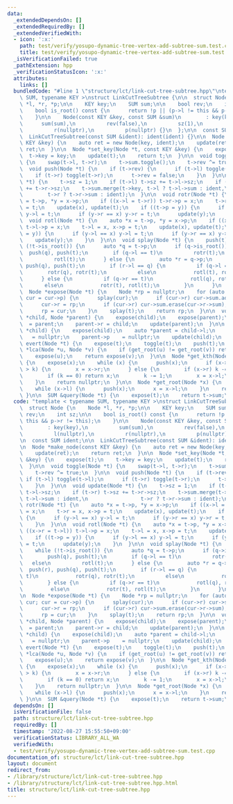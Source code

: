 ```yaml
---
data:
  _extendedDependsOn: []
  _extendedRequiredBy: []
  _extendedVerifiedWith:
  - icon: ':x:'
    path: test/verify/yosupo-dynamic-tree-vertex-add-subtree-sum.test.cpp
    title: test/verify/yosupo-dynamic-tree-vertex-add-subtree-sum.test.cpp
  _isVerificationFailed: true
  _pathExtension: hpp
  _verificationStatusIcon: ':x:'
  attributes:
    links: []
  bundledCode: "#line 1 \"structure/lct/link-cut-tree-subtree.hpp\"\ntemplate < typename\
    \ SUM, typename KEY >\nstruct LinkCutTreeSubtree {\n\n  struct Node {\n    Node\
    \ *l, *r, *p;\n\n    KEY key;\n    SUM sum;\n\n    bool rev;\n    int sz;\n\n\
    \    bool is_root() const {\n      return !p || (p->l != this && p->r != this);\n\
    \    }\n\n    Node(const KEY &key, const SUM &sum)\n        : key(key),\n    \
    \      sum(sum),\n          rev(false),\n          sz(1),\n          l(nullptr),\n\
    \          r(nullptr),\n          p(nullptr) {}\n  };\n\n  const SUM ident;\n\n\
    \  LinkCutTreeSubtree(const SUM &ident): ident(ident) {}\n\n  Node *make_node(const\
    \ KEY &key) {\n    auto ret = new Node(key, ident);\n    update(ret);\n    return\
    \ ret;\n  }\n\n  Node *set_key(Node *t, const KEY &key) {\n    expose(t);\n  \
    \  t->key = key;\n    update(t);\n    return t;\n  }\n\n  void toggle(Node *t)\
    \ {\n    swap(t->l, t->r);\n    t->sum.toggle();\n    t->rev ^= true;\n  }\n\n\
    \  void push(Node *t) {\n    if (t->rev) {\n      if (t->l) toggle(t->l);\n  \
    \    if (t->r) toggle(t->r);\n      t->rev = false;\n    }\n  }\n\n  void update(Node\
    \ *t) {\n    t->sz = 1;\n    if (t->l) t->sz += t->l->sz;\n    if (t->r) t->sz\
    \ += t->r->sz;\n    t->sum.merge(t->key, t->l ? t->l->sum : ident,\n         \
    \        t->r ? t->r->sum : ident);\n  }\n\n  void rotr(Node *t) {\n    auto *x\
    \ = t->p, *y = x->p;\n    if ((x->l = t->r)) t->r->p = x;\n    t->r = x, x->p\
    \ = t;\n    update(x), update(t);\n    if ((t->p = y)) {\n      if (y->l == x)\
    \ y->l = t;\n      if (y->r == x) y->r = t;\n      update(y);\n    }\n  }\n\n\
    \  void rotl(Node *t) {\n    auto *x = t->p, *y = x->p;\n    if ((x->r = t->l))\
    \ t->l->p = x;\n    t->l = x, x->p = t;\n    update(x), update(t);\n    if ((t->p\
    \ = y)) {\n      if (y->l == x) y->l = t;\n      if (y->r == x) y->r = t;\n  \
    \    update(y);\n    }\n  }\n\n  void splay(Node *t) {\n    push(t);\n    while\
    \ (!t->is_root()) {\n      auto *q = t->p;\n      if (q->is_root()) {\n      \
    \  push(q), push(t);\n        if (q->l == t)\n          rotr(t);\n        else\n\
    \          rotl(t);\n      } else {\n        auto *r = q->p;\n        push(r),\
    \ push(q), push(t);\n        if (r->l == q) {\n          if (q->l == t)\n    \
    \        rotr(q), rotr(t);\n          else\n            rotl(t), rotr(t);\n  \
    \      } else {\n          if (q->r == t)\n            rotl(q), rotl(t);\n   \
    \       else\n            rotr(t), rotl(t);\n        }\n      }\n    }\n  }\n\n\
    \  Node *expose(Node *t) {\n    Node *rp = nullptr;\n    for (auto *cur = t; cur;\
    \ cur = cur->p) {\n      splay(cur);\n      if (cur->r) cur->sum.add(cur->r->sum);\n\
    \      cur->r = rp;\n      if (cur->r) cur->sum.erase(cur->r->sum);\n      update(cur);\n\
    \      rp = cur;\n    }\n    splay(t);\n    return rp;\n  }\n\n  void link(Node\
    \ *child, Node *parent) {\n    expose(child);\n    expose(parent);\n    child->p\
    \  = parent;\n    parent->r = child;\n    update(parent);\n  }\n\n  void cut(Node\
    \ *child) {\n    expose(child);\n    auto *parent = child->l;\n    child->l  \
    \   = nullptr;\n    parent->p    = nullptr;\n    update(child);\n  }\n\n  void\
    \ evert(Node *t) {\n    expose(t);\n    toggle(t);\n    push(t);\n  }\n\n  Node\
    \ *lca(Node *u, Node *v) {\n    if (get_root(u) != get_root(v)) return nullptr;\n\
    \    expose(u);\n    return expose(v);\n  }\n\n  Node *get_kth(Node *x, int k)\
    \ {\n    expose(x);\n    while (x) {\n      push(x);\n      if (x->r && x->r->sz\
    \ > k) {\n        x = x->r;\n      } else {\n        if (x->r) k -= x->r->sz;\n\
    \        if (k == 0) return x;\n        k -= 1;\n        x = x->l;\n      }\n\
    \    }\n    return nullptr;\n  }\n\n  Node *get_root(Node *x) {\n    expose(x);\n\
    \    while (x->l) {\n      push(x);\n      x = x->l;\n    }\n    return x;\n \
    \ }\n\n  SUM &query(Node *t) {\n    expose(t);\n    return t->sum;\n  }\n};\n"
  code: "template < typename SUM, typename KEY >\nstruct LinkCutTreeSubtree {\n\n\
    \  struct Node {\n    Node *l, *r, *p;\n\n    KEY key;\n    SUM sum;\n\n    bool\
    \ rev;\n    int sz;\n\n    bool is_root() const {\n      return !p || (p->l !=\
    \ this && p->r != this);\n    }\n\n    Node(const KEY &key, const SUM &sum)\n\
    \        : key(key),\n          sum(sum),\n          rev(false),\n          sz(1),\n\
    \          l(nullptr),\n          r(nullptr),\n          p(nullptr) {}\n  };\n\
    \n  const SUM ident;\n\n  LinkCutTreeSubtree(const SUM &ident): ident(ident) {}\n\
    \n  Node *make_node(const KEY &key) {\n    auto ret = new Node(key, ident);\n\
    \    update(ret);\n    return ret;\n  }\n\n  Node *set_key(Node *t, const KEY\
    \ &key) {\n    expose(t);\n    t->key = key;\n    update(t);\n    return t;\n\
    \  }\n\n  void toggle(Node *t) {\n    swap(t->l, t->r);\n    t->sum.toggle();\n\
    \    t->rev ^= true;\n  }\n\n  void push(Node *t) {\n    if (t->rev) {\n     \
    \ if (t->l) toggle(t->l);\n      if (t->r) toggle(t->r);\n      t->rev = false;\n\
    \    }\n  }\n\n  void update(Node *t) {\n    t->sz = 1;\n    if (t->l) t->sz +=\
    \ t->l->sz;\n    if (t->r) t->sz += t->r->sz;\n    t->sum.merge(t->key, t->l ?\
    \ t->l->sum : ident,\n                 t->r ? t->r->sum : ident);\n  }\n\n  void\
    \ rotr(Node *t) {\n    auto *x = t->p, *y = x->p;\n    if ((x->l = t->r)) t->r->p\
    \ = x;\n    t->r = x, x->p = t;\n    update(x), update(t);\n    if ((t->p = y))\
    \ {\n      if (y->l == x) y->l = t;\n      if (y->r == x) y->r = t;\n      update(y);\n\
    \    }\n  }\n\n  void rotl(Node *t) {\n    auto *x = t->p, *y = x->p;\n    if\
    \ ((x->r = t->l)) t->l->p = x;\n    t->l = x, x->p = t;\n    update(x), update(t);\n\
    \    if ((t->p = y)) {\n      if (y->l == x) y->l = t;\n      if (y->r == x) y->r\
    \ = t;\n      update(y);\n    }\n  }\n\n  void splay(Node *t) {\n    push(t);\n\
    \    while (!t->is_root()) {\n      auto *q = t->p;\n      if (q->is_root()) {\n\
    \        push(q), push(t);\n        if (q->l == t)\n          rotr(t);\n     \
    \   else\n          rotl(t);\n      } else {\n        auto *r = q->p;\n      \
    \  push(r), push(q), push(t);\n        if (r->l == q) {\n          if (q->l ==\
    \ t)\n            rotr(q), rotr(t);\n          else\n            rotl(t), rotr(t);\n\
    \        } else {\n          if (q->r == t)\n            rotl(q), rotl(t);\n \
    \         else\n            rotr(t), rotl(t);\n        }\n      }\n    }\n  }\n\
    \n  Node *expose(Node *t) {\n    Node *rp = nullptr;\n    for (auto *cur = t;\
    \ cur; cur = cur->p) {\n      splay(cur);\n      if (cur->r) cur->sum.add(cur->r->sum);\n\
    \      cur->r = rp;\n      if (cur->r) cur->sum.erase(cur->r->sum);\n      update(cur);\n\
    \      rp = cur;\n    }\n    splay(t);\n    return rp;\n  }\n\n  void link(Node\
    \ *child, Node *parent) {\n    expose(child);\n    expose(parent);\n    child->p\
    \  = parent;\n    parent->r = child;\n    update(parent);\n  }\n\n  void cut(Node\
    \ *child) {\n    expose(child);\n    auto *parent = child->l;\n    child->l  \
    \   = nullptr;\n    parent->p    = nullptr;\n    update(child);\n  }\n\n  void\
    \ evert(Node *t) {\n    expose(t);\n    toggle(t);\n    push(t);\n  }\n\n  Node\
    \ *lca(Node *u, Node *v) {\n    if (get_root(u) != get_root(v)) return nullptr;\n\
    \    expose(u);\n    return expose(v);\n  }\n\n  Node *get_kth(Node *x, int k)\
    \ {\n    expose(x);\n    while (x) {\n      push(x);\n      if (x->r && x->r->sz\
    \ > k) {\n        x = x->r;\n      } else {\n        if (x->r) k -= x->r->sz;\n\
    \        if (k == 0) return x;\n        k -= 1;\n        x = x->l;\n      }\n\
    \    }\n    return nullptr;\n  }\n\n  Node *get_root(Node *x) {\n    expose(x);\n\
    \    while (x->l) {\n      push(x);\n      x = x->l;\n    }\n    return x;\n \
    \ }\n\n  SUM &query(Node *t) {\n    expose(t);\n    return t->sum;\n  }\n};\n"
  dependsOn: []
  isVerificationFile: false
  path: structure/lct/link-cut-tree-subtree.hpp
  requiredBy: []
  timestamp: '2022-08-27 15:55:50+09:00'
  verificationStatus: LIBRARY_ALL_WA
  verifiedWith:
  - test/verify/yosupo-dynamic-tree-vertex-add-subtree-sum.test.cpp
documentation_of: structure/lct/link-cut-tree-subtree.hpp
layout: document
redirect_from:
- /library/structure/lct/link-cut-tree-subtree.hpp
- /library/structure/lct/link-cut-tree-subtree.hpp.html
title: structure/lct/link-cut-tree-subtree.hpp
---
```


